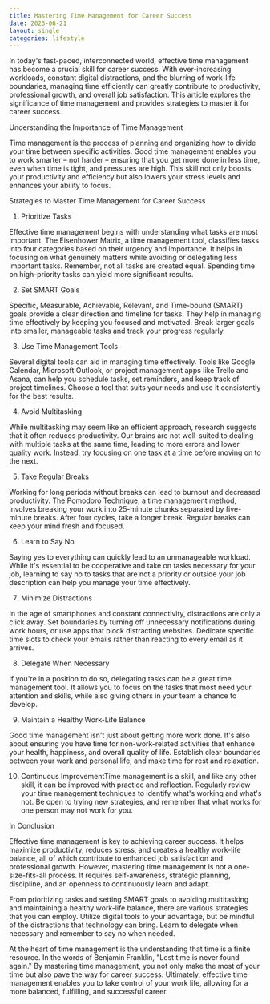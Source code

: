 ```yaml
---
title: Mastering Time Management for Career Success
date: 2023-06-21
layout: single
categories: lifestyle
---
```

In today's fast-paced, interconnected world, effective time management has become a crucial skill for career success. With ever-increasing workloads, constant digital distractions, and the blurring of work-life boundaries, managing time efficiently can greatly contribute to productivity, professional growth, and overall job satisfaction. This article explores the significance of time management and provides strategies to master it for career success.

Understanding the Importance of Time Management

Time management is the process of planning and organizing how to divide your time between specific activities. Good time management enables you to work smarter – not harder – ensuring that you get more done in less time, even when time is tight, and pressures are high. This skill not only boosts your productivity and efficiency but also lowers your stress levels and enhances your ability to focus.

Strategies to Master Time Management for Career Success

1. Prioritize Tasks

Effective time management begins with understanding what tasks are most important. The Eisenhower Matrix, a time management tool, classifies tasks into four categories based on their urgency and importance. It helps in focusing on what genuinely matters while avoiding or delegating less important tasks. Remember, not all tasks are created equal. Spending time on high-priority tasks can yield more significant results.

2. Set SMART Goals

Specific, Measurable, Achievable, Relevant, and Time-bound (SMART) goals provide a clear direction and timeline for tasks. They help in managing time effectively by keeping you focused and motivated. Break larger goals into smaller, manageable tasks and track your progress regularly.

3. Use Time Management Tools

Several digital tools can aid in managing time effectively. Tools like Google Calendar, Microsoft Outlook, or project management apps like Trello and Asana, can help you schedule tasks, set reminders, and keep track of project timelines. Choose a tool that suits your needs and use it consistently for the best results.

4. Avoid Multitasking

While multitasking may seem like an efficient approach, research suggests that it often reduces productivity. Our brains are not well-suited to dealing with multiple tasks at the same time, leading to more errors and lower quality work. Instead, try focusing on one task at a time before moving on to the next.

5. Take Regular Breaks

Working for long periods without breaks can lead to burnout and decreased productivity. The Pomodoro Technique, a time management method, involves breaking your work into 25-minute chunks separated by five-minute breaks. After four cycles, take a longer break. Regular breaks can keep your mind fresh and focused.

6. Learn to Say No

Saying yes to everything can quickly lead to an unmanageable workload. While it's essential to be cooperative and take on tasks necessary for your job, learning to say no to tasks that are not a priority or outside your job description can help you manage your time effectively.

7. Minimize Distractions

In the age of smartphones and constant connectivity, distractions are only a click away. Set boundaries by turning off unnecessary notifications during work hours, or use apps that block distracting websites. Dedicate specific time slots to check your emails rather than reacting to every email as it arrives.

8. Delegate When Necessary

If you're in a position to do so, delegating tasks can be a great time management tool. It allows you to focus on the tasks that most need your attention and skills, while also giving others in your team a chance to develop.

9. Maintain a Healthy Work-Life Balance

Good time management isn't just about getting more work done. It's also about ensuring you have time for non-work-related activities that enhance your health, happiness, and overall quality of life. Establish clear boundaries between your work and personal life, and make time for rest and relaxation.

10. Continuous ImprovementTime management is a skill, and like any other skill, it can be improved with practice and reflection. Regularly review your time management techniques to identify what's working and what's not. Be open to trying new strategies, and remember that what works for one person may not work for you.

In Conclusion

Effective time management is key to achieving career success. It helps maximize productivity, reduces stress, and creates a healthy work-life balance, all of which contribute to enhanced job satisfaction and professional growth. However, mastering time management is not a one-size-fits-all process. It requires self-awareness, strategic planning, discipline, and an openness to continuously learn and adapt.

From prioritizing tasks and setting SMART goals to avoiding multitasking and maintaining a healthy work-life balance, there are various strategies that you can employ. Utilize digital tools to your advantage, but be mindful of the distractions that technology can bring. Learn to delegate when necessary and remember to say no when needed.

At the heart of time management is the understanding that time is a finite resource. In the words of Benjamin Franklin, "Lost time is never found again." By mastering time management, you not only make the most of your time but also pave the way for career success. Ultimately, effective time management enables you to take control of your work life, allowing for a more balanced, fulfilling, and successful career.